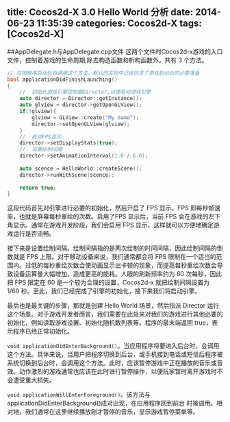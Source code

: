 title: Cocos2d-X 3.0 Hello World 分析
date: 2014-06-23 11:35:39
categories: Cocos2d-X
tags: [Cocos2d-X]
---
##AppDelegate.h与AppDelegate.cpp文件
这两个文件时Cocos2d-x游戏的入口文件，控制着游戏的生命周期,除去构造函数和析构函数外，共有 3 个方法。

```cpp
// 应用程序启动后将调用这个方法。默认的实现中已经包含了游戏启动后的必要准备
bool applicationDidFinishLaunching()
{
    //  初始化游戏引擎控制器Director,以便启动游戏引擎
    auto director = Director::getInstance();
    auto glview = director->getOpenGLView();
    if(!glview){
        glview = GLView::create("My Game");
        director->setOpenGLView(glview);
    }
    //  启动FPS显示
    director->setDisplayStats(true);
    //  设置绘制间隔
    director->setAnimationInterval(1.0 / 6.0);
    
    auto scence = HelloWorld::createScene();
    director->runWithScene(scence);
    
    return true;
}
```
这段代码首先对引擎进行必要的初始化，然后开启了 FPS 显示。FPS 即每秒帧速率，也就是屏幕每秒重绘的次数。启用了FPS 显示后，当前 FPS 会在游戏的左下角显示。通常在游戏开发阶段，我们会启用 FPS 显示，这样就可以方便地确定游戏运行是否流畅。

接下来是设置绘制间隔。绘制间隔指的是两次绘制的时间间隔，因此绘制间隔的倒数就是 FPS 上限。对于移动设备来说，我们通常都会将 FPS 限制在一个适当的范围内。过低的每秒重绘次数会使动画显示出卡顿的现象，而提高每秒重绘次数会导致设备运算量大幅增加，造成更高的能耗。人眼的刷新频率约为 60 次每秒，因此把 FPS 限定在 60 是一个较为合理的设置，Cocos2d-x 就把绘制间隔设置为 1/60 秒。至此，我们已经完成了引擎的初始化，接下来我们将启动引擎。

最后也是最关键的步骤，那就是创建 Hello World 场景，然后指派 Director 运行这个场景。对于游戏开发者而言，我们需要在此处来对我们的游戏进行其他必要的初始化，例如读取游戏设置、初始化随机数列表等。程序的最末端返回 true，表示程序已经正常初始化。

`void applicationDidEnterBackground()`。当应用程序将要进入后台时，会调用这个方法。具体来说，当用户把程序切换到后台，或手机接到电话或短信后程序被系统切换到后台时，会调用这个方法。此时，应该暂停游戏中正在播放的音乐或音效。动作激烈的游戏通常也应该在此时进行暂停操作，以便玩家暂时离开游戏时不会遭受重大损失。

`void applicationWillEnterForeground()`。该方法与 applicationDidEnterBackground()成对出现，在应用程序回到前台 时被调用。相对地，我们通常在这里继续播放刚才暂停的音乐，显示游戏暂停菜单等。